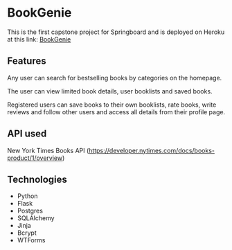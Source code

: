 # BookGenie
This is the first capstone project for Springboard and is deployed on Heroku at this link:  [BookGenie](https://bookgenie.herokuapp.com/)

## Features

Any user can search for bestselling books by categories on the homepage. 

The user can view limited book details, user booklists and saved books. 

Registered users can save books to their own booklists, rate books, write reviews and follow other users and access all details from their profile page. 

## API used

New York Times Books API 
(https://developer.nytimes.com/docs/books-product/1/overview)

## Technologies 

* Python
* Flask
* Postgres 
* SQLAlchemy
* Jinja
* Bcrypt
* WTForms




